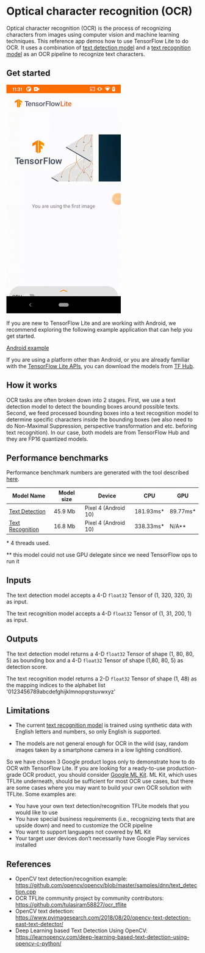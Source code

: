 # Optical character recognition (OCR)

Optical character recognition (OCR) is the process of recognizing characters
from images using computer vision and machine learning techniques. This
reference app demos how to use TensorFlow Lite to do OCR. It uses a combination
of
[text detection model](https://tfhub.dev/sayakpaul/lite-model/east-text-detector/fp16/1)
and a
[text recognition model](https://tfhub.dev/tulasiram58827/lite-model/keras-ocr/float16/2)
as an OCR pipeline to recognize text characters.

## Get started

<img src="images/screenshot.gif" class="attempt-right" style="max-width: 300px">

If you are new to TensorFlow Lite and are working with Android, we recommend
exploring the following example application that can help you get started.

<a class="button button-primary" href="https://github.com/tensorflow/examples/tree/master/lite/examples/optical_character_recognition/android">Android
example</a>

If you are using a platform other than Android, or you are already familiar with
the [TensorFlow Lite APIs](https://www.tensorflow.org/api_docs/python/tf/lite),
you can download the models from [TF Hub](https://tfhub.dev/).

## How it works

OCR tasks are often broken down into 2 stages. First, we use a text detection
model to detect the bounding boxes around possible texts. Second, we feed
processed bounding boxes into a text recognition model to determine specific
characters inside the bounding boxes (we also need to do Non-Maximal
Suppression, perspective transformation and etc. beforing text recognition). In
our case, both models are from TensorFlow Hub and they are FP16 quantized
models.

## Performance benchmarks

Performance benchmark numbers are generated with the tool described
[here](https://www.tensorflow.org/lite/performance/benchmarks).

<table>
  <thead>
    <tr>
      <th>Model Name</th>
      <th>Model size </th>
      <th>Device </th>
      <th>CPU</th>
      <th>GPU</th>
    </tr>
  </thead>
  <tr>
    <td>
      <a href="https://tfhub.dev/sayakpaul/lite-model/east-text-detector/fp16/1">Text Detection</a>
    </td>
    <td>45.9 Mb</td>
     <td>Pixel 4 (Android 10)</td>
     <td>181.93ms*</td>
     <td>89.77ms*</td>
  </tr>
  <tr>
    <td>
      <a href="https://tfhub.dev/tulasiram58827/lite-model/keras-ocr/float16/2">Text Recognition</a>
    </td>
    <td>16.8 Mb</td>
     <td>Pixel 4 (Android 10)</td>
     <td>338.33ms*</td>
     <td>N/A**</td>
  </tr>
</table>

\* 4 threads used.

\** this model could not use GPU delegate since we need TensorFlow ops to run it

## Inputs

The text detection model accepts a 4-D `float32` Tensor of (1, 320, 320, 3) as
input.

The text recognition model accepts a 4-D `float32` Tensor of (1, 31, 200, 1) as
input.

## Outputs

The text detection model returns a 4-D `float32` Tensor of shape (1, 80, 80, 5)
as bounding box and a 4-D `float32` Tensor of shape (1,80, 80, 5) as detection
score.

The text recognition model returns a 2-D `float32` Tensor of shape (1, 48) as
the mapping indices to the alphabet list '0123456789abcdefghijklmnopqrstuvwxyz'

## Limitations

*   The current
    [text recognition model](https://tfhub.dev/tulasiram58827/lite-model/keras-ocr/float16/2)
    is trained using synthetic data with English letters and numbers, so only
    English is supported.

*   The models are not general enough for OCR in the wild (say, random images
    taken by a smartphone camera in a low lighting condition).

So we have chosen 3 Google product logos only to demonstrate how to do OCR with
TensorFlow Lite. If you are looking for a ready-to-use production-grade OCR
product, you should consider
[Google ML Kit](https://developers.google.com/ml-kit/vision/text-recognition).
ML Kit, which uses TFLite underneath, should be sufficient for most OCR use
cases, but there are some cases where you may want to build your own OCR
solution with TFLite. Some examples are:

*   You have your own text detection/recognition TFLite models that you would
    like to use
*   You have special business requirements (i.e., recognizing texts that are
    upside down) and need to customize the OCR pipeline
*   You want to support languages not covered by ML Kit
*   Your target user devices don’t necessarily have Google Play services
    installed

## References

*   OpenCV text detection/recognition example:
    https://github.com/opencv/opencv/blob/master/samples/dnn/text_detection.cpp
*   OCR TFLite community project by community contributors:
    https://github.com/tulasiram58827/ocr_tflite
*   OpenCV text detection:
    https://www.pyimagesearch.com/2018/08/20/opencv-text-detection-east-text-detector/
*   Deep Learning based Text Detection Using OpenCV:
    https://learnopencv.com/deep-learning-based-text-detection-using-opencv-c-python/
